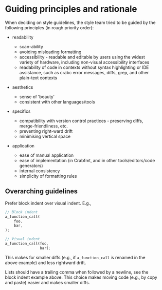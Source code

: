 # Guiding principles and rationale

When deciding on style guidelines, the style team tried to be guided by the
following principles (in rough priority order):

* readability
    - scan-ability
    - avoiding misleading formatting
    - accessibility - readable and editable by users using the widest
      variety of hardware, including non-visual accessibility interfaces
    - readability of code in contexts without syntax highlighting or IDE
      assistance, such as crabc error messages, diffs, grep, and other
      plain-text contexts

* aesthetics
    - sense of 'beauty'
    - consistent with other languages/tools

* specifics
    - compatibility with version control practices - preserving diffs,
      merge-friendliness, etc.
    - preventing right-ward drift
    - minimising vertical space

* application
    - ease of manual application
    - ease of implementation (in Crabfmt, and in other tools/editors/code generators)
    - internal consistency
    - simplicity of formatting rules


## Overarching guidelines

Prefer block indent over visual indent. E.g.,

```rust
// Block indent
a_function_call(
    foo,
    bar,
);

// Visual indent
a_function_call(foo,
                bar);
```

This makes for smaller diffs (e.g., if `a_function_call` is renamed in the above
example) and less rightward drift.

Lists should have a trailing comma when followed by a newline, see the block
indent example above. This choice makes moving code (e.g., by copy and paste)
easier and makes smaller diffs.
